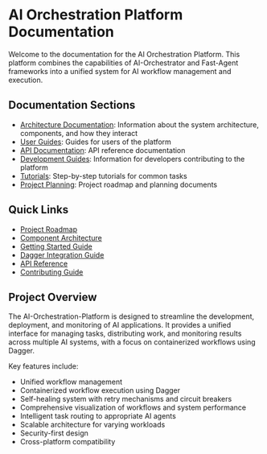 # AI Orchestration Platform Documentation

Welcome to the documentation for the AI Orchestration Platform. This platform combines the capabilities of AI-Orchestrator and Fast-Agent frameworks into a unified system for AI workflow management and execution.

## Documentation Sections

- [Architecture Documentation](architecture/): Information about the system architecture, components, and how they interact
- [User Guides](user_guides/): Guides for users of the platform
- [API Documentation](api/): API reference documentation
- [Development Guides](development/): Information for developers contributing to the platform
- [Tutorials](tutorials/): Step-by-step tutorials for common tasks
- [Project Planning](planning/): Project roadmap and planning documents

## Quick Links

- [Project Roadmap](planning/project-roadmap.md)
- [Component Architecture](architecture/component-architecture.md)
- [Getting Started Guide](user_guides/getting-started.md)
- [Dagger Integration Guide](user_guides/dagger-integration.md)
- [API Reference](api/api-reference.md)
- [Contributing Guide](development/contributing.md)

## Project Overview

The AI-Orchestration-Platform is designed to streamline the development, deployment, and monitoring of AI applications. It provides a unified interface for managing tasks, distributing work, and monitoring results across multiple AI systems, with a focus on containerized workflows using Dagger.

Key features include:

- Unified workflow management
- Containerized workflow execution using Dagger
- Self-healing system with retry mechanisms and circuit breakers
- Comprehensive visualization of workflows and system performance
- Intelligent task routing to appropriate AI agents
- Scalable architecture for varying workloads
- Security-first design
- Cross-platform compatibility
